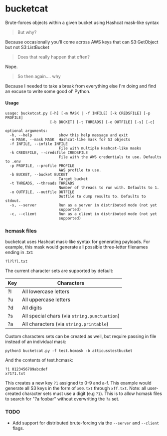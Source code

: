 # bucketcat
Brute-forces objects within a given bucket using Hashcat mask-like syntax

> But why?

Because occasionally you'll come across AWS keys that can S3:GetObject but not S3:ListBucket

> Does that really happen that often?

Nope.

> So then again.... why

Because I needed to take a break from everything else I'm doing and find an excuse to write some good ol' Python.

#### Usage
```
usage: bucketcat.py [-h] [-m MASK | -f INFILE] [-k CREDSFILE] [-p PROFILE]
                    [-b BUCKET] [-t THREADS] [-o OUTFILE] [-s] [-c]

optional arguments:
  -h, --help            show this help message and exit
  -m MASK, --mask MASK  Hashcat-like mask for S3 objects
  -f INFILE, --infile INFILE
                        File with multiple Hashcat-like masks
  -k CREDSFILE, --credsfile CREDSFILE
                        File with the AWS credentials to use. Defaults to .env
  -p PROFILE, --profile PROFILE
                        AWS profile to use.
  -b BUCKET, --bucket BUCKET
                        Target bucket
  -t THREADS, --threads THREADS
                        Number of threads to run with. Defaults to 1.
  -o OUTFILE, --outfile OUTFILE
                        Outfile to dump results to. Defaults to stdout.
  -s, --server          Run as a server in distributed mode (not yet
                        supported)
  -c, --client          Run as a client in distributed mode (not yet
                        supported)
```

### hcmask files

bucketcat uses Hashcat mask-like syntax for generating payloads. For example, this mask would generate all possible three-letter filenames ending in .txt:

```
?l?l?l.txt
```

The current character sets are supported by default:

| Key | Characters |
| --- | --- | 
| ?l | All lowercase letters |
| ?u | All uppercase letters |
| ?d | All digits |
| ?s | All special chars (via `string.punctuation`) |
| ?a | All characters (via `string.printable`) |

Custom characters sets can be created as well, but require passing in file instead of an individual mask:

```
python3 bucketcat.py -f test.hcmask -b atticusstestbucket
```

And the contents of test.hcmask:

```
?1 0123456789abcdef
x?1?1.txt
```

This creates a new key `?1` assigned to 0-9 and a-f. This example would generate all S3 keys in the form of `x00.txt` through `xff.txt`. Note: all user-created character sets must use a digit (e.g `?1`). This is to allow hcmask files to search for "?a foobar" without overwriting the `?a` set.

### TODO

* Add support for distributed brute-forcing via the `--server` and `--client` flags.